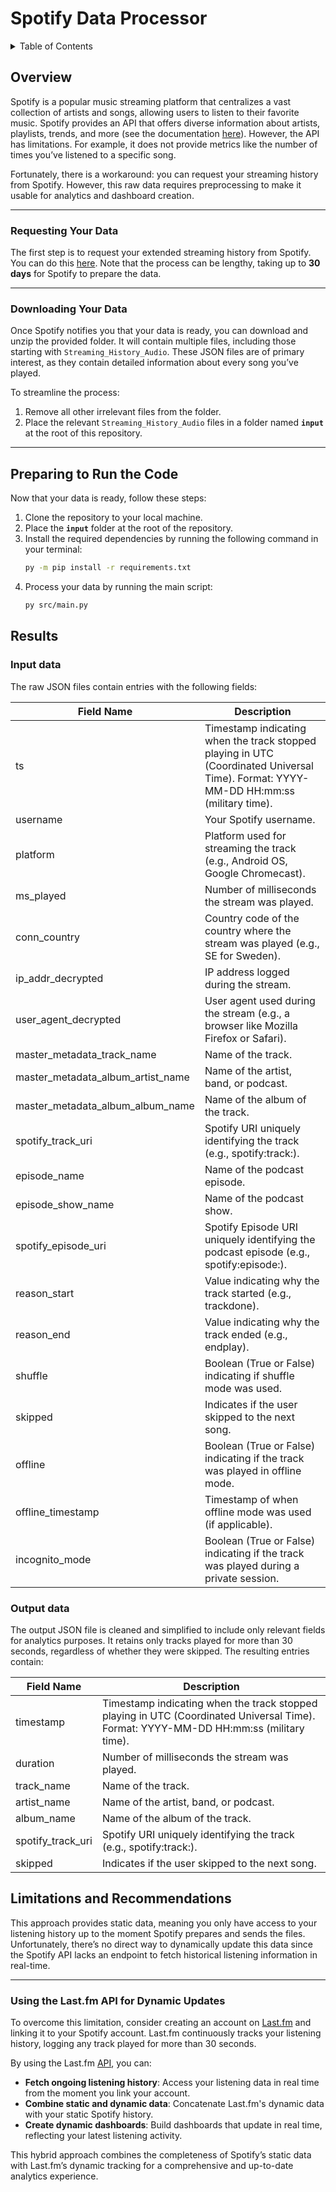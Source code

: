 # Spotify Data Processor

<!-- TABLE OF CONTENTS -->
<details>
  <summary>Table of Contents</summary>
  <ol>
    <li>
      <a href="#overview">Overview</a>
      <ul>
        <li><a href="#requesting-your-data">Requesting Your Data</a></li>
        <li><a href="#downloading-your-data">Downloading Your Data</a></li>
      </ul>
    </li>
    <li>
      <a href="#preparing-to-run-the-code">Preparing to Run the Code</a>
    </li>
    <li>
      <a href="#results">Results</a>
      <ul>
        <li><a href="#input-data">Input Data</a></li>
        <li><a href="#output-data">Output Data</a></li>
      </ul>
    </li>
    <li>
      <a href="#limitations-and-recommendations">Limitations and Recommendations</a>
      <ul>
        <li><a href="#using-the-lastfm-api-for-dynamic-updates">Using the Last.fm API for Dynamic Updates</a></li>
      </ul>
    </li>
  </ol>
</details>


<!-- OVERVIEW -->
## Overview

Spotify is a popular music streaming platform that centralizes a vast collection of artists and songs, allowing users to listen to their favorite music. Spotify provides an API that offers diverse information about artists, playlists, trends, and more (see the documentation [here](https://developer.spotify.com/documentation/web-api)). However, the API has limitations. For example, it does not provide metrics like the number of times you’ve listened to a specific song.

Fortunately, there is a workaround: you can request your streaming history from Spotify. However, this raw data requires preprocessing to make it usable for analytics and dashboard creation.

---

### Requesting Your Data

The first step is to request your extended streaming history from Spotify. You can do this [here](https://www.spotify.com/uk/account/privacy/). Note that the process can be lengthy, taking up to **30 days** for Spotify to prepare the data.

---

### Downloading Your Data

Once Spotify notifies you that your data is ready, you can download and unzip the provided folder. It will contain multiple files, including those starting with `Streaming_History_Audio`. These JSON files are of primary interest, as they contain detailed information about every song you’ve played.

To streamline the process:
1. Remove all other irrelevant files from the folder.
2. Place the relevant `Streaming_History_Audio` files in a folder named **`input`** at the root of this repository.

---

## Preparing to Run the Code

Now that your data is ready, follow these steps:

1. Clone the repository to your local machine.
2. Place the **`input`** folder at the root of the repository.
3. Install the required dependencies by running the following command in your terminal:
   ```sh
   py -m pip install -r requirements.txt
   ```
4. Process your data by running the main script:
   ```sh
   py src/main.py
   ```

<!-- RESULTS -->
## Results

### Input data

The raw JSON files contain entries with the following fields:

| Field Name                         | Description                                                                                                                                                   |
|------------------------------------|---------------------------------------------------------------------------------------------------------------------------------------------------------------|
| ts                                 | Timestamp indicating when the track stopped playing in UTC (Coordinated Universal Time). Format: YYYY-MM-DD HH:mm:ss (military time).                         |
| username                           | Your Spotify username.                                                                                                                                        |
| platform                           | Platform used for streaming the track (e.g., Android OS, Google Chromecast).                                                                                  |
| ms_played                          | Number of milliseconds the stream was played.                                                                                                                 |
| conn_country                       | Country code of the country where the stream was played (e.g., SE for Sweden).                                                                                |
| ip_addr_decrypted                  | IP address logged during the stream.                                                                                                                          |
| user_agent_decrypted               | User agent used during the stream (e.g., a browser like Mozilla Firefox or Safari).                                                                           |
| master_metadata_track_name         | Name of the track.                                                                                                                                            |
| master_metadata_album_artist_name  | Name of the artist, band, or podcast.                                                                                                                         |
| master_metadata_album_album_name   | Name of the album of the track.                                                                                                                               |
| spotify_track_uri                  | Spotify URI uniquely identifying the track (e.g., spotify:track:<base-62 string>).                                                                            |
| episode_name                       | Name of the podcast episode.                                                                                                                                  |
| episode_show_name                  | Name of the podcast show.                                                                                                                                     |
| spotify_episode_uri                | Spotify Episode URI uniquely identifying the podcast episode (e.g., spotify:episode:<base-62 string>).                                                        |
| reason_start                       | Value indicating why the track started (e.g., trackdone).                                                                                                     |
| reason_end                         | Value indicating why the track ended (e.g., endplay).                                                                                                         |
| shuffle                            | Boolean (True or False) indicating if shuffle mode was used.                                                                                                  |
| skipped                            | Indicates if the user skipped to the next song.                                                                                                               |
| offline                            | Boolean (True or False) indicating if the track was played in offline mode.                                                                                   |
| offline_timestamp                  | Timestamp of when offline mode was used (if applicable).                                                                                                      |
| incognito_mode                     | Boolean (True or False) indicating if the track was played during a private session.                                                                          |

### Output data

The output JSON file is cleaned and simplified to include only relevant fields for analytics purposes. It retains only tracks played for more than 30 seconds, regardless of whether they were skipped. The resulting entries contain:

| Field Name                         | Description                                                                                                                                                   |
|------------------------------------|---------------------------------------------------------------------------------------------------------------------------------------------------------------|
| timestamp                          | Timestamp indicating when the track stopped playing in UTC (Coordinated Universal Time). Format: YYYY-MM-DD HH:mm:ss (military time).                         |
| duration                           | Number of milliseconds the stream was played.                                                                                                                 |
| track_name                         | Name of the track.                                                                                                                                            |
| artist_name                        | Name of the artist, band, or podcast.                                                                                                                         |
| album_name                         | Name of the album of the track.                                                                                                                               |
| spotify_track_uri                  | Spotify URI uniquely identifying the track (e.g., spotify:track:<base-62 string>).                                                                            |
| skipped                            | Indicates if the user skipped to the next song.                                                                                                               |

<!-- LIMITATIONS AND RECOMMENDATIONS -->
## Limitations and Recommendations

This approach provides static data, meaning you only have access to your listening history up to the moment Spotify prepares and sends the files. Unfortunately, there’s no direct way to dynamically update this data since the Spotify API lacks an endpoint to fetch historical listening information in real-time.

---

### Using the Last.fm API for Dynamic Updates

To overcome this limitation, consider creating an account on [Last.fm](https://www.last.fm/) and linking it to your Spotify account. Last.fm continuously tracks your listening history, logging any track played for more than 30 seconds.

By using the Last.fm [API](https://www.last.fm/api), you can:
- **Fetch ongoing listening history**: Access your listening data in real time from the moment you link your account.
- **Combine static and dynamic data**: Concatenate Last.fm's dynamic data with your static Spotify history.
- **Create dynamic dashboards**: Build dashboards that update in real time, reflecting your latest listening activity.

This hybrid approach combines the completeness of Spotify’s static data with Last.fm’s dynamic tracking for a comprehensive and up-to-date analytics experience.
